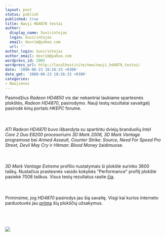 ```yaml
---
layout: post
status: publish
published: true
title: Nauji HD4870 testai
author:
  display_name: Suvirintojas
  login: Suvirintojas
  email: dovrim@yahoo.com
  url: ''
author_login: Suvirintojas
author_email: dovrim@yahoo.com
wordpress_id: 2005
wordpress_url: http://localhost/site/new/nauji_hd4870_testai/
date: '2008-06-23 18:26:33 +0300'
date_gmt: '2008-06-23 18:26:33 +0300'
categories:
- Naujienos
---
```

<p>Pasirodžius <i>Radeon HD4850</i> vis dar nekantriai laukiame spartesnės plokštės, <i>Radeon HD4870</i>, pasirodymo. Nauji testų rezultatai savaitgalį pasirodė kinų portalo <i>HKEPC</i> forume.<br />
<br><br />
<br><i>ATI Radeon HD4870</i> buvo išbandyta su spartintu dviejų branduolių <i>Intel Core 2 Duo E8200</i> procesoriumi <i>3D Mark 2006, 3D Mark Vantage</i> programose bei <i>Armed Assault, Counter Strike: Source, Need For Speed Pro Street, Devil May Cry</i> ir <i>Hitman: Blood Money</i> žaidimuose.<br />
<br><br />
<br><i>3D Mark Vantage Extreme</i> profilio nustatymais ši plokštė surinko 3600 taškų. Nustačius prastesnės vaizdo kokybės &quot;Performance&quot; profilį plokštė pasiekė 7008 taškus. Visus testų rezultatus rasite <a class="ns" href="http://translate.google.com/translate?hl=en&amp;u=http%3A%2F%2Fwww.hkepc.com%2Fforum%2Fviewthread.php%3Ftid%3D1007750%26extra%3Dpage%253D1">čia</a>.<br />
<br><br />
<br>Priminsime, jog <i>HD4870</i> pasirodys jau šią savaitę. Visgi kai kurios interneto parduotuvės jau <a class="ns" href="http://www.grafikkartenpower.de/shop/catalog/product_info.php?cPath=180&amp;products_id=792">priima</a> šių plokščių užsakymus.<br />
<br><br />
<br><br><img src=" http://www.ipix.lt/images/33153827.jpg"><br><br />
<br><br />
<br><br />
<br></p>
